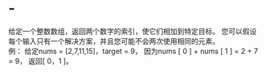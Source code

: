 # -
给定一个整数数组，返回两个数字的索引，使它们相加到特定目标。  您可以假设每个输入只有一个解决方案，并且您可能不会两次使用相同的元素。  
例：  给定nums = [2,7,11,15]，target = 9，  因为nums [ 0 ] + nums [ 1 ] = 2 + 7 = 9， 返回[ 0，1 ]。
